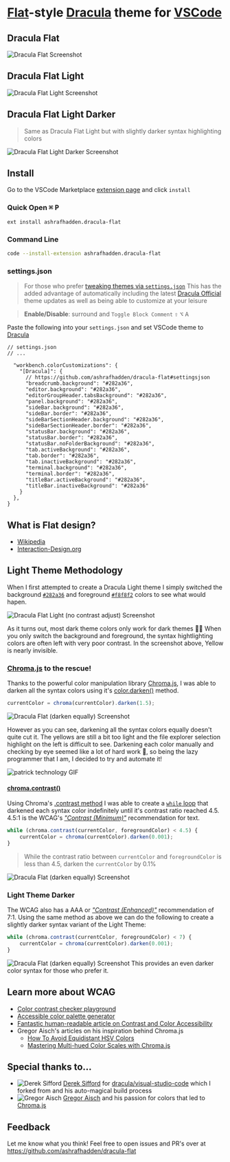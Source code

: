 # [Flat](https://en.wikipedia.org/wiki/Flat_design)-style [Dracula](https://marketplace.visualstudio.com/items?itemName=dracula-theme.theme-dracula) theme for [VSCode](http://code.visualstudio.com)

## Dracula Flat

![Dracula Flat Screenshot](https://raw.githubusercontent.com/ashrafhadden/dracula-flat/master/screenshots/Dracula%20Flat.png)

## Dracula Flat Light

![Dracula Flat Light Screenshot](https://raw.githubusercontent.com/ashrafhadden/dracula-flat/master/screenshots/Dracula%20Flat%20Light.png)

## Dracula Flat Light Darker

> Same as Dracula Flat Light but with slightly darker syntax highlighting colors

![Dracula Flat Light Darker Screenshot](https://raw.githubusercontent.com/ashrafhadden/dracula-flat/master/screenshots/Dracula%20Flat%20Light%20Darker.png)

## Install

Go to the VSCode Marketplace [extension page](https://marketplace.visualstudio.com/items?itemName=ashrafhadden.dracula-flat) and click `install`

### Quick Open <kbd>⌘</kbd> <kbd>P</kbd>

```
ext install ashrafhadden.dracula-flat
```

### Command Line

```bash
code --install-extension ashrafhadden.dracula-flat
```

### settings.json

> For those who prefer [tweaking themes via `settings.json`](https://code.visualstudio.com/docs/getstarted/themes#_customizing-a-color-theme)
> This has the added advantage of automatically including the latest [Dracula Official](https://marketplace.visualstudio.com/items?itemName=dracula-theme.theme-dracula) theme updates as well as being able to customize at your leisure

> **Enable/Disable**: surround and `Toggle Block Comment` <kbd>⇧</kbd> <kbd>⌥</kbd> <kbd>A</kbd>

Paste the following into your `settings.json` and set VSCode theme to [Dracula](https://marketplace.visualstudio.com/items?itemName=dracula-theme.theme-dracula)

```jsonc
// settings.json
// ...

  "workbench.colorCustomizations": {
    "[Dracula]": {
      // https://github.com/ashrafhadden/dracula-flat#settingsjson
      "breadcrumb.background": "#282a36",
      "editor.background": "#282a36",
      "editorGroupHeader.tabsBackground": "#282a36",
      "panel.background": "#282a36",
      "sideBar.background": "#282a36",
      "sideBar.border": "#282a36",
      "sideBarSectionHeader.background": "#282a36",
      "sideBarSectionHeader.border": "#282a36",
      "statusBar.background": "#282a36",
      "statusBar.border": "#282a36",
      "statusBar.noFolderBackground": "#282a36",
      "tab.activeBackground": "#282a36",
      "tab.border": "#282a36",
      "tab.inactiveBackground": "#282a36",
      "terminal.background": "#282a36",
      "terminal.border": "#282a36",
      "titleBar.activeBackground": "#282a36",
      "titleBar.inactiveBackground": "#282a36"
    }
  },
}

```

## What is Flat design?

-   [Wikipedia](https://en.wikipedia.org/wiki/Flat_design)
-   [Interaction-Design.org](https://www.interaction-design.org/literature/topics/flat-design)

## Light Theme Methodology

When I first attempted to create a Dracula Light theme I simply switched the background [`#282a36`](https://github.com/dracula/dracula-theme#color-palette) and foreground [`#f8f8f2`](https://github.com/dracula/dracula-theme#color-palette) colors to see what would hapen.

![Dracula Flat Light (no contrast adjust) Screenshot](https://raw.githubusercontent.com/ashrafhadden/dracula-flat/master/screenshots/Dracula%20Flat%20Light%20(no%20contrast%20adjust).png>>)

As it turns out, most dark theme colors only work for dark themes :man_shrugging: When you only switch the background and foreground, the syntax hightlighting colors
are often left with very poor contrast. In the screenshot above, Yellow is nearly invisible.

### [Chroma.js](https://vis4.net/chromajs) to the rescue!

Thanks to the powerful color manipulation library [Chroma.js](https://github.com/gka/chroma.js), I was able to darken all the syntax colors using it's [color.darken()](https://vis4.net/chromajs/#color-darken) method.

```js
currentColor = chroma(currentColor).darken(1.5);
```

![Dracula Flat (darken equally) Screenshot](https://raw.githubusercontent.com/ashrafhadden/dracula-flat/master/screenshots/Dracula%20Flat%20(darken%20equally).png>)

However as you can see, darkening all the syntax colors equally doesn't quite cut it. The yellows are still a bit too light and the file explorer selection highlight on the left is difficult to see. Darkening each color manually and checking by eye seemed like a lot of hard work :eyes:, so being the lazy programmer that I am, I decided to try and automate it!

![patrick technology GIF](https://media1.tenor.com/images/b7a43f2a884a5469c505b3b0838b6aa2/tenor.gif?itemid=5567497)

#### [chroma.contrast()](https://vis4.net/chromajs/#chroma-contrast)

Using Chroma's [.contrast method](https://vis4.net/chromajs/#chroma-contrast) I was able to create a [`while` loop](https://developer.mozilla.org/en-US/docs/Web/JavaScript/Reference/Statements/while) that darkened each syntax color indefinitely until it's contrast ratio reached 4.5. 4.5:1 is the WCAG's [_"Contrast (Minimum)"_](https://www.w3.org/TR/WCAG21/#contrast-minimum) recommendation for text.

```js
while (chroma.contrast(currentColor, foregroundColor) < 4.5) {
    currentColor = chroma(currentColor).darken(0.001);
}
```

> While the contrast ratio between `currentColor` and `foregroundColor` is less than 4.5, darken the `currentColor` by 0.1%

![Dracula Flat (darken equally) Screenshot](https://raw.githubusercontent.com/ashrafhadden/dracula-flat/master/screenshots/Dracula%20Flat%20Light.png)

### Light Theme Darker

The WCAG also has a AAA or [_"Contrast (Enhanced)"_](https://www.w3.org/TR/WCAG21/#contrast-enhanced) recommendation of 7:1. Using the same method as above we can do the following to create a slightly darker syntax variant of the Light Theme:

```js
while (chroma.contrast(currentColor, foregroundColor) < 7) {
    currentColor = chroma(currentColor).darken(0.001);
}
```

![Dracula Flat (darken equally) Screenshot](https://raw.githubusercontent.com/ashrafhadden/dracula-flat/master/screenshots/Dracula%20Flat%20Light%20Darker.png)
This provides an even darker color syntax for those who prefer it.

## Learn more about WCAG

-   [Color contrast checker playground](https://webaim.org/resources/contrastchecker/)
-   [Accessible color palette generator](http://colorsafe.co/)
-   [Fantastic human-readable article on Contrast and Color Accessibility](https://webaim.org/articles/contrast/)
-   Gregor Aisch's articles on his inspiration behind Chroma.js
    -   [How To Avoid Equidistant HSV Colors](https://www.vis4.net/blog/2011/12/avoid-equidistant-hsv-colors/)
    -   [Mastering Multi-hued Color Scales with Chroma.js](https://www.vis4.net/blog/2013/09/mastering-multi-hued-color-scales/)

## Special thanks to...

-   ![Derek Sifford](https://github.com/dsifford.png?size=16) [Derek Sifford](https://github.com/dsifford) for [dracula/visual-studio-code](https://github.com/dracula/visual-studio-code) which I forked from and his auto-magical build process
-   ![Gregor Aisch](https://github.com/gka.png?size=16) [Gregor Aisch](https://github.com/gka) and his passion for colors that led to [Chroma.js](https://vis4.net/chromajs/)

## Feedback

Let me know what you think! Feel free to open issues and PR's over at https://github.com/ashrafhadden/dracula-flat
